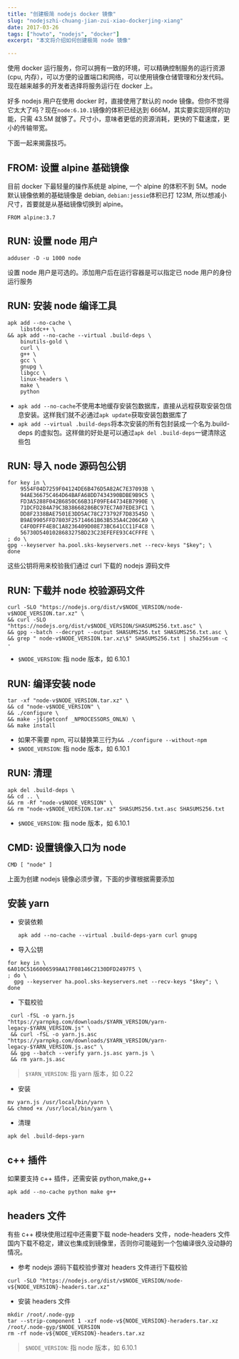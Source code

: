 ```yaml
---
title: "创建极简 nodejs docker 镜像"
slug: "nodejszhi-chuang-jian-zui-xiao-dockerjing-xiang"
date: 2017-03-26
tags: ["howto", "nodejs", "docker"]
excerpt: "本文将介绍如何创建极简 node 镜像"

---
```


使用 docker 运行服务，你可以拥有一致的环境，可以精确控制服务的运行资源 (cpu, 内存），可以方便的设置端口和网络，可以使用镜像仓储管理和分发代码。现在越来越多的开发者选择将服务运行在 docker 上。

好多 nodejs 用户在使用 docker 时，直接使用了默认的 node 镜像。但你不觉得它太大了吗？现在`node:6.10.1`镜像的体积已经达到 666M，其实要实现同样的功能，只需 43.5M 就够了。尺寸小，意味者更低的资源消耗，更快的下载速度，更小的传输带宽。

下面一起来揭露技巧。

## FROM: 设置 alpine 基础镜像
目前 docker 下最轻量的操作系统是 alpine, 一个 alpine 的体积不到 5M。node 默认镜像依赖的基础镜像是 debian, `debian:jessie`体积已打 123M, 所以想减小尺寸，首要就是从基础镜像切换到 alpine。

```
FROM alpine:3.7
```

## RUN: 设置 node 用户
```
adduser -D -u 1000 node
```
设置 node 用户是可选的。添加用户后在运行容器是可以指定已 node 用户的身份运行服务

## RUN: 安装 node 编译工具
```
apk add --no-cache \
    libstdc++ \
&& apk add --no-cache --virtual .build-deps \
    binutils-gold \
    curl \
    g++ \
    gcc \
    gnupg \
    libgcc \
    linux-headers \
    make \
    python
```
- `apk add --no-cache`不使用本地缓存安装包数据库，直接从远程获取安装包信息安装。这样我们就不必通过`apk update`获取安装包数据库了
- `apk add --virtual .build-deps`将本次安装的所有包封装成一个名为.build-deps 的虚拟包。这样做的好处是可以通过`apk del .build-deps`一键清除这些包

## RUN: 导入 node 源码包公钥
```
for key in \
    9554F04D7259F04124DE6B476D5A82AC7E37093B \
    94AE36675C464D64BAFA68DD7434390BDBE9B9C5 \
    FD3A5288F042B6850C66B31F09FE44734EB7990E \
    71DCFD284A79C3B38668286BC97EC7A07EDE3FC1 \
    DD8F2338BAE7501E3DD5AC78C273792F7D83545D \
    B9AE9905FFD7803F25714661B63B535A4C206CA9 \
    C4F0DFFF4E8C1A8236409D08E73BC641CC11F4C8 \
    56730D5401028683275BD23C23EFEFE93C4CFFFE \
; do \
gpg --keyserver ha.pool.sks-keyservers.net --recv-keys "$key"; \
done
```
这些公钥将用来校验我们通过 curl 下载的 nodejs 源码文件

## RUN: 下载并 node 校验源码文件
```
curl -SLO "https://nodejs.org/dist/v$NODE_VERSION/node-v$NODE_VERSION.tar.xz" \
&& curl -SLO "https://nodejs.org/dist/v$NODE_VERSION/SHASUMS256.txt.asc" \
&& gpg --batch --decrypt --output SHASUMS256.txt SHASUMS256.txt.asc \
&& grep " node-v$NODE_VERSION.tar.xz\$" SHASUMS256.txt | sha256sum -c -
```
- `$NODE_VERSION`: 指 node 版本，如 6.10.1

## RUN: 编译安装 node
```
tar -xf "node-v$NODE_VERSION.tar.xz" \
&& cd "node-v$NODE_VERSION" \
&& ./configure \
&& make -j$(getconf _NPROCESSORS_ONLN) \
&& make install
```
- 如果不需要 npm, 可以替换第三行为`&& ./configure --without-npm`
- `$NODE_VERSION`: 指 node 版本，如 6.10.1

## RUN: 清理
```
apk del .build-deps \
&& cd .. \
&& rm -Rf "node-v$NODE_VERSION" \
&& rm "node-v$NODE_VERSION.tar.xz" SHASUMS256.txt.asc SHASUMS256.txt
```
- `$NODE_VERSION`: 指 node 版本，如 6.10.1

## CMD: 设置镜像入口为 node
```
CMD [ "node" ]
```

上面为创建 nodejs 镜像必须步骤，下面的步骤根据需要添加

## 安装 yarn
- 安装依赖
  ```
  apk add --no-cache --virtual .build-deps-yarn curl gnupg
  ```
- 导入公钥
 ```
 for key in \
 6A010C5166006599AA17F08146C2130DFD2497F5 \
 ; do \
   gpg --keyserver ha.pool.sks-keyservers.net --recv-keys "$key"; \
 done
 ```
- 下载校验
 ```
  curl -fSL -o yarn.js "https://yarnpkg.com/downloads/$YARN_VERSION/yarn-legacy-$YARN_VERSION.js" \
  && curl -fSL -o yarn.js.asc "https://yarnpkg.com/downloads/$YARN_VERSION/yarn-legacy-$YARN_VERSION.js.asc" \
  && gpg --batch --verify yarn.js.asc yarn.js \
  && rm yarn.js.asc
 ```
 > `$YARN_VERSION`: 指 yarn 版本，如 0.22

- 安装
 ```
 mv yarn.js /usr/local/bin/yarn \
 && chmod +x /usr/local/bin/yarn \
 ```
- 清理
 ```
 apk del .build-deps-yarn
 ```
## c++ 插件
如果要支持 c++ 插件，还需安装 python,make,g++
```
apk add --no-cache python make g++
```
## headers 文件
有些 c++ 模块使用过程中还需要下载 node-headers 文件，node-headers 文件国内下载不稳定，建议也集成到镜像里，否则你可能碰到一个包编译很久没动静的情况。

- 参考 nodejs 源码下载校验步骤对 headers 文件进行下载校验
 ```
 curl -SLO "https://nodejs.org/dist/v$NODE_VERSION/node-v${NODE_VERSION}-headers.tar.xz"
 ```
- 安装 headers 文件
 ```
 mkdir /root/.node-gyp
 tar --strip-component 1 -xzf node-v${NODE_VERSION}-heraders.tar.xz /root/.node-gyp/$NODE_VERSION
 rm -rf node-v${NODE_VERSION}-headers.tar.xz
 ```
> `$NODE_VERSION`: 指 node 版本，如 6.10.1

